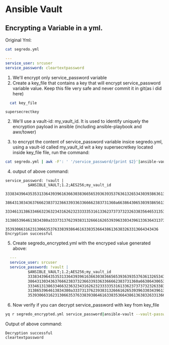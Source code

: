 # Ansible Vault

## Encrypting a Variable in a yml.


 Original Yml:

```bash
cat segredo.yml
```

```yaml
---
service_user: srcuser
service_password: cleartextpassword

```

1. We'll encrypt only service_password variable
  1. Create a key_file that contains a key that will encrypt service_password variable value. Keep this file very safe and  never commit it in git(as i did here)

  ```bash
    cat key_file
  ```

  ```raw
  supersecrectkey
  ```

  2. We'll use a vault-id: my_vault_id. It is used to identify uniquely the encryption payload in ansible (including ansible-playbook and awx/tower)

  3. to encrypt  the content of service_password variable insice segredo.yml, using a vault-id called my_vault_id wit a key supersecretkey located inside key_file file, run the command:

```bash
cat segredo.yml | awk -F': ' '/service_password/{print $2}'|ansible-vault encrypt_string --encrypt-vault-id 'my_vault_id' --vault-id my_vult_id@key_file --stdin-name=service_password
```
  4. output of above command:

```
service_password: !vault |
          $ANSIBLE_VAULT;1.2;AES256;my_vault_id
          33383439643535313364393961636630383665653936393537636132653430393863613336343962
          3864313034363766623837323663393363366662383731360a663864306530393865613233653137
          33346131386334663236323431626232333335316133623737373232633835646531353266303866
          3138653964613834380a333731376239383132666162653939633034396133636431373332383231
          35393066316231306635376338393864616338353664386136383263313664343436
Encryption successful
```

  5. Create segredo_encrypted.yml with the encryped value generated above:

```yml
  ---
  service_user: srcuser
  service_password: !vault |
          $ANSIBLE_VAULT;1.2;AES256;my_vault_id
          33383439643535313364393961636630383665653936393537636132653430393863613336343962
          3864313034363766623837323663393363366662383731360a663864306530393865613233653137
          33346131386334663236323431626232333335316133623737373232633835646531353266303866
          3138653964613834380a333731376239383132666162653939633034396133636431373332383231
          35393066316231306635376338393864616338353664386136383263313664343436
  ```
  6. Now verify if you can decrypt service_password with key from key_file

  ```bash
yq r segredo_encrypted.yml service_password|ansible-vault --vault-password-file=key_file decrypt
  ```
  Output of above command:

  ```
  Decryption successful
  cleartextpassword
  ```
